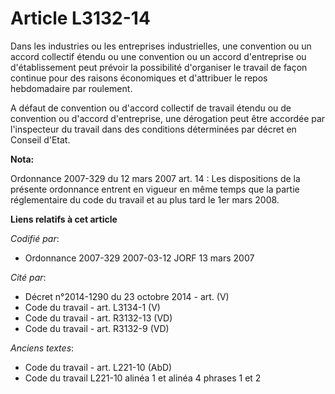 # Article L3132-14

Dans les industries ou les entreprises industrielles, une convention ou un accord collectif étendu ou une convention ou un
accord d'entreprise ou d'établissement peut prévoir la possibilité d'organiser le travail de façon continue pour des raisons
économiques et d'attribuer le repos hebdomadaire par roulement.

A défaut de convention ou d'accord collectif de travail étendu ou de convention ou d'accord d'entreprise, une dérogation peut
être accordée par l'inspecteur du travail dans des conditions déterminées par décret en Conseil d'Etat.

**Nota:**

Ordonnance 2007-329 du 12 mars 2007 art. 14 : Les dispositions de la présente ordonnance entrent en vigueur en même temps que
la partie réglementaire du code du travail et au plus tard le 1er mars 2008.

**Liens relatifs à cet article**

_Codifié par_:

  - Ordonnance 2007-329 2007-03-12 JORF 13 mars 2007

_Cité par_:

  - Décret n°2014-1290 du 23 octobre 2014 - art. (V)
  - Code du travail - art. L3134-1 (V)
  - Code du travail - art. R3132-13 (VD)
  - Code du travail - art. R3132-9 (VD)

_Anciens textes_:

  - Code du travail - art. L221-10 (AbD)
  - Code du travail L221-10 alinéa 1 et alinéa 4 phrases 1 et 2
